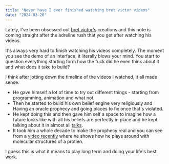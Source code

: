 ```yaml
---
title: "Never have I ever finished watching bret victor videos"
date: "2024-03-26"
---
```


Lately, I've been obsessed out [bret victor's](https://worrydream.com/) creations and this note is coming straight after the adreline rush that you get after watching his videos.

It's always very hard to finish watching his videos completely. The moment you see the demo of an interface, it literally blows your mind. You start to question everything starting form how the fuck did he even think about it and what does it take to build?

I think after jotting down the timeline of the videos I watched, it all made sense.

- He gave himself a lot of time to try out different things - starting from programming, animation and what not.
- Then he started to build his own belief engine very religiously and Having an oracle prophecy and going places to fix once that's violated.
- He kept doing this and then gave him self a space to imagine how a future looks like with all his beliefs are perfectly in place and he kept talking about it in almost all [talks](https://vimeo.com/115154289).
- It took him a whole decade to make the prophecy real and you can see from a [video recently](https://youtu.be/_gXiVOmaVSo?t=907) where he shows how he plays around with molecular structures of a protien.

I guess this is what it means to play long term and doing your life's best work.
